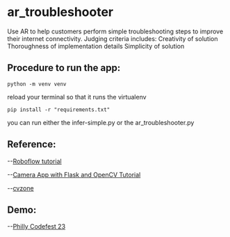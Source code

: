 # ar_troubleshooter
Use AR to help customers perform simple troubleshooting steps to improve their internet connectivity. Judging criteria includes: Creativity of solution
Thoroughness of implementation details
Simplicity of solution

## Procedure to run the app:

```
python -m venv venv
```

reload your terminal so that it runs the virtualenv

```
pip install -r "requirements.txt"
```

you can run either the infer-simple.py or the ar_troubleshooter.py





## Reference:
--[Roboflow tutorial](https://blog.roboflow.com/python-webcam/)

--[Camera App with Flask and OpenCV Tutorial](https://naghemanth.medium.com/camera-app-with-flask-and-opencv-bd147f6c0eec?source=friends_link&sk=705255bd58cf139ad95ab2149806d8c6)

--[cvzone](https://github.com/cvzone/cvzone)

## Demo:
--[Philly Codefest 23](https://devpost.com/software/video-stream-app)
